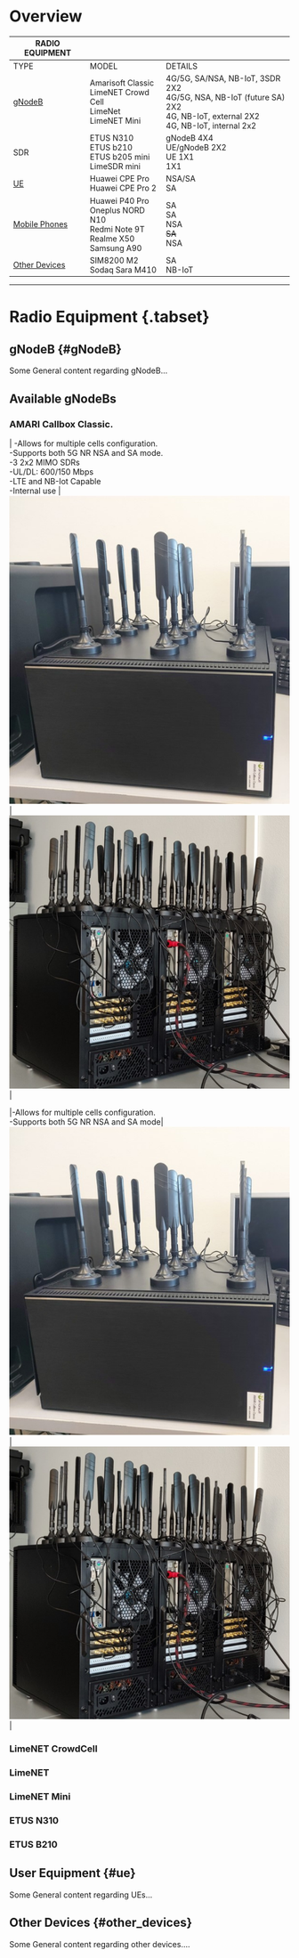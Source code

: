  <!-- Radio Equipment -->
<!-- Overview of the radio equipment used in Patars 5G facility.-->

# Overview



| RADIO EQUIPMENT|                    |                   |
| -----------------------| -------------| ----------- |
| TYPE                          | MODEL       |DETAILS       |
| [gNodeB ](#gNodeB) | Amarisoft Classic <br>   LimeNET Crowd Cell   <br> LimeNet <br>  LimeNET Mini |4G/5G, SA/NSA, NB-IoT, 3SDR 2X2 <br>4G/5G, NSA, NB-IoT (future SA) 2X2<br>4G, NB-IoT, external 2X2<br>4G, NB-IoT, internal 2x2   |
| SDR                         |ETUS N310 <br>   ETUS b210  <br> ETUS b205 mini <br>  LimeSDR mini |gNodeB 4X4 <br>UE/gNodeB 2X2<br>UE 1X1<br>1X1  |
| [UE ](#ue)                      |Huawei CPE Pro  <br>   Huawei CPE Pro 2  |NSA/SA <br> SA  |
| [Mobile Phones](#ue)       |Huawei P40 Pro  <br>  Oneplus NORD N10 <br>Redmi Note 9T <br> Realme X50<br> Samsung A90  |SA <br> SA <br> NSA <br> ~~SA~~ <br> NSA  |
| [Other Devices](#other_devices)         |SIM8200 M2   <br>Sodaq Sara M410 |SA <br> NB-IoT  |

-----
# Radio Equipment {.tabset}
## gNodeB {#gNodeB}

Some General content regarding gNodeB...
## Available gNodeBs
### AMARI Callbox Classic.



| -Allows for multiple cells configuration. <br>-Supports both 5G NR NSA and SA mode.<br>-3 2x2 MIMO SDRs<br>-UL/DL: 600/150 Mbps<br>-LTE and NB-Iot Capable<br>-Internal use | ![Amari Call Box 1](/uploads/images-radio-equipment/amari-call-box-1.jpg "Amari Call Box Single")|![Amari Call Box 3](/uploads/images-radio-equipment/amari-call-box-3.jpg "Amari Call Box Multiple") |


|-Allows for multiple cells configuration. <br>-Supports both 5G NR NSA and SA mode| ![Amari Call Box 1](/uploads/images-radio-equipment/amari-call-box-1.jpg "Amari Call Box Single")|![Amari Call Box 3](/uploads/images-radio-equipment/amari-call-box-3.jpg "Amari Call Box Multiple") |


### LimeNET CrowdCell
### LimeNET
### LimeNET Mini
### ETUS N310
### ETUS B210


## User Equipment  {#ue}

Some General content regarding UEs...

## Other Devices {#other_devices}

Some General content regarding other devices....